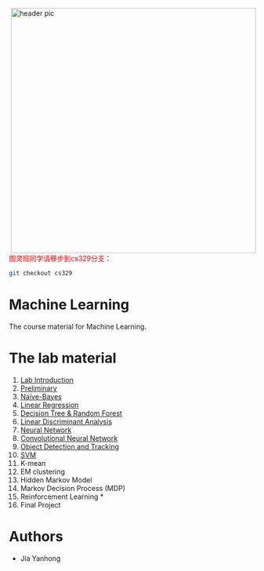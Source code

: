 <img src="image/icon.png?raw=true" align="right" width="500" alt="header pic"/>
<font color=red>图灵班同学请移步到cs329分支</font>：

```bash
git checkout cs329
```

# Machine Learning

The course material for Machine Learning.

# The lab material

1. [Lab Introduction](https://github.com/jiayh-sustech/Machine-Learning-2022F/tree/main/Lab01.Introduction)
2. [Preliminary](https://github.com/jiayh-sustech/Machine-Learning-2022F/tree/main/Lab02.Preliminary)
3. [Naïve-Bayes](https://github.com/jiayh-sustech/Machine-Learning-2022F/tree/main/Lab03.Na%C3%AFve-Bayes)
4. [Linear Regression](https://github.com/jiayh-sustech/Machine-Learning-2022F/tree/main/Lab04.Linear%20Regression)
5. [Decision Tree &amp; Random Forest](https://github.com/jiayh-sustech/Machine-Learning-2022F/tree/main/Lab05.Decision%20Tree%20%26%20Random%20Forest)
6. [Linear Discriminant Analysis](https://github.com/jiayh-sustech/Machine-Learning-2022F/tree/main/Lab06.Linear%20Discriminant%20Analysis)
7. [Neural Network](https://github.com/jiayh-sustech/Machine-Learning-2022F/tree/main/Lab07.Neural%20network)
8. [Convolutional Neural Network](https://github.com/jiayh-sustech/Machine-Learning-2022F/tree/main/Lab08.Convolutional%20Neural%20Network)
9. [Object Detection and Tracking](https://github.com/jiayh-sustech/Machine-Learning-2022F/tree/main/Lab09.Object%20Detection%20and%20Tracking)
10. [SVM](https://github.com/jiayh-sustech/Machine-Learning-2022F/tree/main/Lab10.SVM)
11. K-mean
12. EM clustering
13. Hidden Markov Model
14. Markov Decision Process (MDP)
15. Reinforcement Learning *
16. Final Project

# Authors

- Jia Yanhong
